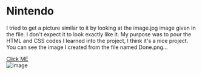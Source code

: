 # Nintendo
I tried to get a picture similar to it by looking at the image.jpg image given in the file. I don't expect it to look exactly like it. My purpose was to pour the HTML and CSS codes I learned into the project, I think it's a nice project. You can see the image I created from the file named Done.png...

[Click ME](https://mehmettas1.github.io/Nintendo/)
<br>
![image](https://user-images.githubusercontent.com/101858286/174816280-f792a00f-3f69-4b65-8d01-f8103441d725.png)

